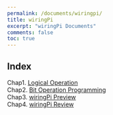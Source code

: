 ```yaml
---
permalink: /documents/wiringpi/
title: wiringPi
excerpt: "wiringPi Documents"
comments: false
toc: true
---
```


## Index

Chap1. [Logical Operation](/documents/wiringpi/logical-operation/)<br>
Chap2. [Bit Operation Programming](/documents/wiringpi/bit-operation-programming/)<br>
Chap3. [wiringPi Preview](/documents/wiringpi/preview/)<br>
Chap4. [wiringPi Review](/documents/wiringpi/review/)<br>
